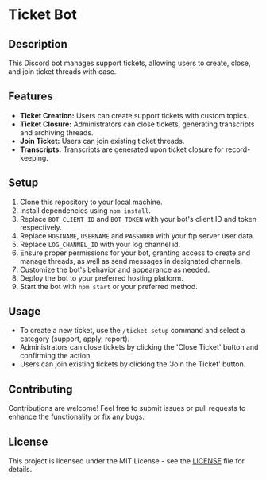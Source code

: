 
# Ticket Bot

## Description
This Discord bot manages support tickets, allowing users to create, close, and join ticket threads with ease.

## Features
- **Ticket Creation:** Users can create support tickets with custom topics.
- **Ticket Closure:** Administrators can close tickets, generating transcripts and archiving threads.
- **Join Ticket:** Users can join existing ticket threads.
- **Transcripts:** Transcripts are generated upon ticket closure for record-keeping.

## Setup
1. Clone this repository to your local machine.
2. Install dependencies using `npm install`.
3. Replace `BOT_CLIENT_ID` and `BOT_TOKEN` with your bot's client ID and token respectively.
4. Replace `HOSTNAME`, `USERNAME` and `PASSWORD` with your ftp server user data.
5. Replace `LOG_CHANNEL_ID` with your log channel id.
6. Ensure proper permissions for your bot, granting access to create and manage threads, as well as send messages in designated channels.
7. Customize the bot's behavior and appearance as needed.
8. Deploy the bot to your preferred hosting platform.
9. Start the bot with `npm start` or your preferred method.

## Usage
- To create a new ticket, use the `/ticket setup` command and select a category (support, apply, report).
- Administrators can close tickets by clicking the 'Close Ticket' button and confirming the action.
- Users can join existing tickets by clicking the 'Join the Ticket' button.

## Contributing
Contributions are welcome! Feel free to submit issues or pull requests to enhance the functionality or fix any bugs.

## License
This project is licensed under the MIT License - see the [LICENSE](LICENSE) file for details.
